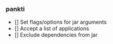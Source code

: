 ### pankti
- [] Set flags/options for jar arguments
- [] Accept a list of applications
- [] Exclude dependencies from jar

